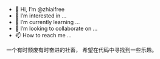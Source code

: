- 👋 Hi, I’m @zhiaifree
- 👀 I’m interested in ...
- 🌱 I’m currently learning ...
- 💞️ I’m looking to collaborate on ...
- 📫 How to reach me ...

<!---
zhiaifree/zhiaifree is a ✨ special ✨ repository because its `README.md` (this file) appears on your GitHub profile.
You can click the Preview link to take a look at your changes.
--->
一个有时颓废有时奋进的社畜，
希望在代码中寻找到一些乐趣。

